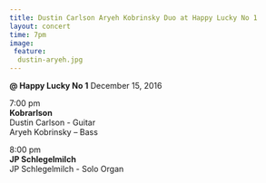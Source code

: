 ```yaml
---
title: Dustin Carlson Aryeh Kobrinsky Duo at Happy Lucky No 1
layout: concert
time: 7pm
image:
 feature:
  dustin-aryeh.jpg
---
```

**@ Happy Lucky No 1**
December 15, 2016 

7:00 pm  
**Kobrarlson**  
Dustin Carlson - Guitar  
Aryeh Kobrinsky – Bass  

8:00 pm  
**JP Schlegelmilch**  
JP Schlegelmilch - Solo Organ   

